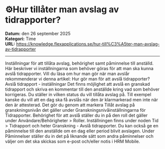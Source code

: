 # ⚙️Hur tillåter man avslag av tidrapporter?

**Datum:** den 26 september 2025  
**Kategori:** Time  
**URL:** https://knowledge.flexapplications.se/hur-till%C3%A5ter-man-avslag-av-tidrapporter

---

Inställningar för att tillåta avslag, behörighet samt påminnelse till anställd.
Här beskriver vi inställningarna som behöver göras för att man ska kunna avslå tidrapporter. Vill du läsa om hur man gör när man avslår rekommenderar vi denna artikel:
Hur gör man för att avslå tidrapporter?
Avslå tidrapport - inställningar
Det finns möjlighet att avslå en granskad tidrapport och skriva en kommentar till den anställde kring vad som behöver korrigeras.
Du ställer in vilken status du vill tillåta avslag på. Till exempel kanske du vill att en dag ska få avslås när den är klarmarkerad men inte när den är attesterad. Det gör du genom att markera
Tillåt avslag
på granskningsnivån det gäller under
Granskningsnivåinställningarna
för Tidrapporter.
Behörighet för att avslå ställer du in på den roll det gäller under
Användare/Behörigheter > Roller.
Inställningen finns under noden
Tid > Tidrapport
och heter
Granskning - Avslå tidrapporter.
Du kan också ge en påminnelse till den anställde om en dag eller period blivit avslagen. Under
Påminnelser
ställer du in det på liknande sätt som andra påminnelser och väljer om det ska skickas som e-post och/eller notis i HRM Mobile.
